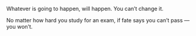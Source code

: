Whatever is going to happen, will happen. You can’t change it. 

No matter how hard you study for an exam, if fate says you can’t pass — you won’t.